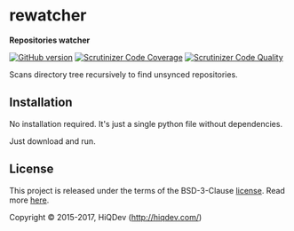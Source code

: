 # rewatcher

**Repositories watcher**

[![GitHub version](https://badge.fury.io/gh/hiqdev%2Frewatcher.svg)](https://badge.fury.io/gh/hiqdev%2Frewatcher)
[![Scrutinizer Code Coverage](https://img.shields.io/scrutinizer/coverage/g/hiqdev/rewatcher.svg)](https://scrutinizer-ci.com/g/hiqdev/rewatcher/)
[![Scrutinizer Code Quality](https://img.shields.io/scrutinizer/g/hiqdev/rewatcher.svg)](https://scrutinizer-ci.com/g/hiqdev/rewatcher/)

Scans directory tree recursively to find unsynced repositories.

## Installation

No installation required.
It's just a single python file without dependencies.

Just download and run.

## License

This project is released under the terms of the BSD-3-Clause [license](LICENSE).
Read more [here](http://choosealicense.com/licenses/bsd-3-clause).

Copyright © 2015-2017, HiQDev (http://hiqdev.com/)

